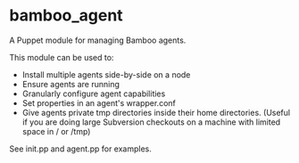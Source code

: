 bamboo_agent
============

A Puppet module for managing Bamboo agents.

This module can be used to:
  * Install multiple agents side-by-side on a node
  * Ensure agents are running
  * Granularly configure agent capabilities
  * Set properties in an agent's wrapper.conf
  * Give agents private tmp directories inside their home directories. (Useful if you are doing large Subversion checkouts on a machine with limited space in / or /tmp)

See init.pp and agent.pp for examples.
